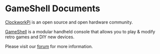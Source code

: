 # GameShell Documents

[ClockworkPi](https://www.clockworkpi.com/) is an open source and open hardware community. 

[GameShell](https://www.clockworkpi.com/) is a modular handheld console that allows you to play & modify retro games and DIY new devices.

Please visit our [forum](https://forum.clockworkpi.com/) for more information.
